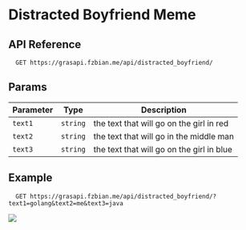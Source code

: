 # Distracted Boyfriend Meme

## API Reference

```http
  GET https://grasapi.fzbian.me/api/distracted_boyfriend/
```

## Params

|Parameter|Type|Description|
|---|---|---|
|`text1`|`string`|the text that will go on the girl in red|
|`text2`|`string`|the text that will go in the middle man|
|`text3`|`string`|the text that will go on the girl in blue|

## Example
```http
  GET https://grasapi.fzbian.me/api/distracted_boyfriend/?text1=golang&text2=me&text3=java
```
![](https://grasapi.fzbian.me/api/distracted_boyfriend/?text1=golang&text2=me&text3=java)